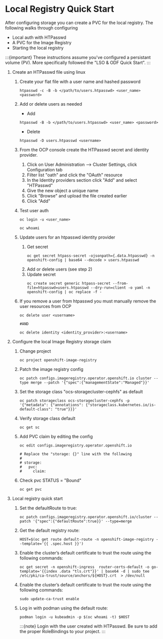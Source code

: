 # Local Registry Quick Start

After configuring storage you can create a PVC for the local registry. The following walks through configuring

- Local auth with HTPasswd
- A PVC for the Image Registry
- Starting the local registry

:::{important}
These instructions assume you've configured a persistant volume (PV). More
specifically followed the "LSO & ODF Quick Start".
:::

1. Create an HTPasswd file using linux

    1. Create your flat file with a user name and hashed password
       ```console
       htpasswd -c -B -b </path/to/users.htpasswd> <user_name> <password>
       ```
    2. Add or delete users as needed
       
       - Add
       ```console
       htpasswd -B -b </path/to/users.htpasswd> <user_name> <password>
       ```
       - Delete
       ```console
       htpasswd -D users.htpasswd <username>
       ```
    3. From the OCP console create the HTPasswd secret and identity provider.

       1. Click on User Administration --> Cluster Settings, click Configuration tab
       2. Filter list "oath" and click the "OAuth" resource
       3. In the Identity providers section click "Add" and select "HTPasswd"
       4. Give the new object a unique name
       5. Click "Browse" and upload the file created earlier
       6. Click "Add"

    4. Test user auth
       ```console
       oc login -u <user_name>
       
       oc whoami
       ```
    5. Update users for an htpasswd identity provider

       1. Get secret
          ```console
          oc get secret htpass-secret -ojsonpath={.data.htpasswd} -n openshift-config | base64 --decode > users.htpasswd
          ```
       2. Add or delete users (see step 2)
       3. Update secret
          ```console
          oc create secret generic htpass-secret --from-file=htpasswd=users.htpasswd --dry-run=client -o yaml -n openshift-config | oc replace -f -
          ```
    6. If you remove a user from htpasswd you must manually remove the user resources from OCP
       ```console
       oc delete user <username>
       
       #AND

       oc delete identity <identity_provider>:<username>
       ```

2. Configure the local Image Registry storage claim

    1. Change project
       ```console
       oc project openshift-image-registry
       ```
    2. Patch the image registry config
       ```console
       oc patch configs.imageregistry.operator.openshift.io cluster --type merge --patch '{"spec":{"managementState":"Managed"}}'
       ```
    3. Set the storage class "ocs-storagecluster-cephfs" as default
       ```console
       oc patch storageclass ocs-storagecluster-cephfs -p '{"metadata": {"annotations": {"storageclass.kubernetes.io/is-default-class": "true"}}}'
       ```    
    4. Verify storage class default
       ```console
       oc get sc
       ```
    5. Add PVC claim by editing the config
       ```console
       oc edit configs.imageregistry.operator.openshift.io
       
       # Replace the "storage: {}" line with the following
       #
       # storage:
       #   pvc:
       #     claim:
       ```
    6. Check pvc STATUS = "Bound"
       ```
       oc get pvc
       ```

3. Local registry quick start

    1. Set the defaultRoute to true:
       ```console
       oc patch configs.imageregistry.operator.openshift.io/cluster --patch '{"spec":{"defaultRoute":true}}' --type=merge
       ```
    2. Get the default registry route:
       ```console
       HOST=$(oc get route default-route -n openshift-image-registry --template='{{ .spec.host }}')
       ```
    3. Enable the cluster’s default certificate to trust the route using the following commands:
       ```console
       oc get secret -n openshift-ingress  router-certs-default -o go-template='{{index .data "tls.crt"}}' | base64 -d | sudo tee /etc/pki/ca-trust/source/anchors/${HOST}.crt  > /dev/null
       ```
    4. Enable the cluster’s default certificate to trust the route using the following commands:
       ```console
       sudo update-ca-trust enable
       ```
    5. Log in with podman using the default route:
       ```console
       podman login -u kubeadmin -p $(oc whoami -t) $HOST
       ```
       :::{note}
       Login with the user created with HTPasswd. Be sure to add the proper
       RoleBindings to your project.
       :::


